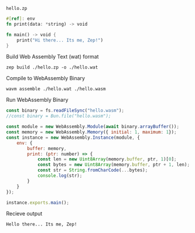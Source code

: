 `hello.zp`

```rust
#[ref]: env
fn print(data: *string) -> void

fn main() -> void {
    print("Hi there... Its me, Zep!")
}
```

Build Web Assembly Text (wat) format

`zep build ./hello.zp -o ./hello.wat`

Compile to WebAssembly Binary

`wavm assemble ./hello.wat ./hello.wasm`

Run WebAssembly Binary

```js
const binary = fs.readFileSync("hello.wasm");
//const binary = Bun.file("hello.wasm");

const module = new WebAssembly.Module(await binary.arrayBuffer());
const memory = new WebAssembly.Memory({ initial: 1, maximum: 1});
const instance = new WebAssembly.Instance(module, {
    env: {
        buffer: memory,
        print: (ptr: number) => {
            const len = new Uint8Array(memory.buffer, ptr, 1)[0];
            const bytes = new Uint8Array(memory.buffer, ptr + 1, len);
            const str = String.fromCharCode(...bytes);
            console.log(str);
        }
    }
});

instance.exports.main();
```

Recieve output

`Hello there... Its me, Zep!`